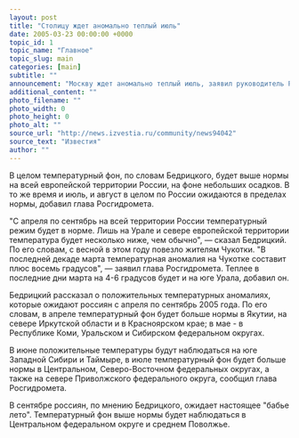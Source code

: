 ```yaml
---
layout: post
title: "Столицу ждет аномально теплый июль"
date: 2005-03-23 00:00:00 +0000
topic_id: 1
topic_name: "Главное"
topic_slug: main
categories: [main]
subtitle: ""
announcement: "Москву ждет аномально теплый июль, заявил руководитель Росгидромета, президент Всемирной метеорологической организации Александр Бедрицкий. \"Температура в июле в Москве будет аномально высокой\", &mdash; сказал на пресс-конференции."
additional_content: ""
photo_filename: ""
photo_width: 0
photo_height: 0
photo_alt: ""
source_url: "http://news.izvestia.ru/community/news94042"
source_text: "Известия"
author: ""
---
```

В целом температурный фон, по словам Бедрицкого, будет выше нормы на всей европейской территории России, на фоне небольших осадков. В то же время и июль, и август в целом по России ожидаются в пределах нормы, добавил глава Росгидромета.

"С апреля по сентябрь на всей территории России температурный режим будет в норме. Лишь на Урале и севере европейской территории температура будет несколько ниже, чем обычно", &mdash; сказал Бедрицкий. По его словам, с весной в этом году повезло жителям Чукотки. "В последней декаде марта температурная аномалия на Чукотке составит плюс восемь градусов", &mdash; заявил глава Росгидромета. Теплее в последние дни марта на 4-6 градусов будет и на юге Урала, добавил он.

Бедрицкий рассказал о положительных температурных аномалиях, которые ожидают россиян с апреля по сентябрь 2005 года. По его словам, в апреле температурный фон будет больше нормы в Якутии, на севере Иркутской области и в Красноярском крае; в мае - в Республике Коми, Уральском и Сибирском федеральном округах.

В июне положительные температуры будут наблюдаться на юге Западной Сибири и Таймыре, в июле температурный фон будет больше нормы в Центральном, Северо-Восточном федеральных округах, а также на севере Приволжского федерального округа, сообщил глава Росгидромета.

В сентябре россиян, по мнению Бедрицкого, ожидает настоящее "бабье лето". Температурный фон выше нормы будет наблюдаться в Центральном федеральном округе и среднем Поволжье.
